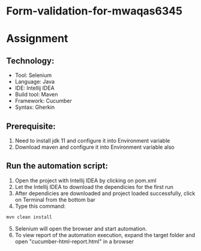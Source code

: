 # Form-validation-for-mwaqas6345

# Assignment

## Technology:
- Tool: Selenium
- Language: Java
- IDE: Intellij IDEA
- Build tool: Maven
- Framework: Cucumber
- Syntax: Gherkin

## Prerequisite:
1. Need to install jdk 11 and configure it into Environment variable
2. Download maven and configure it into Environment variable also

## Run the automation script:
1. Open the project with Intellij IDEA by clicking on pom.xml
2. Let the Intellij IDEA to download the dependicies for the first run
3. After dependicies are downloaded and project loaded successfully, click on Terminal from the bottom bar 
4. Type this command:
```sh
mvn clean install
```
5. Selenium will open the browser and start automation.
6. To view report of the automation execution, expand the target folder and open "cucumber-html-report.html" in a browser
```sh
```
